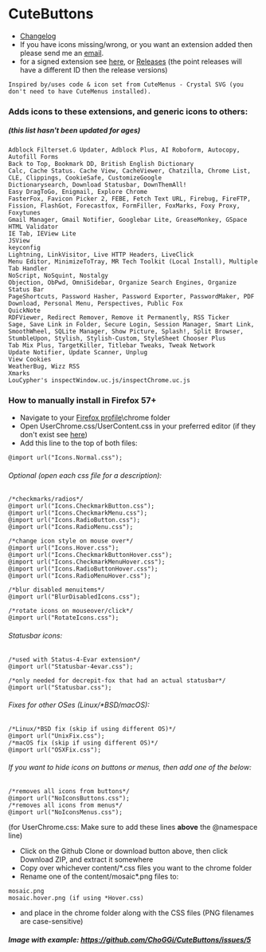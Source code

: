 # CuteButtons

* [Changelog](https://choggi.org/misc/CuteButtonsCrystalSVG/change.log)
* If you have icons missing/wrong, or you want an extension added then please send me an [email](mailto:CuteButtonsCrystalSVG@choggi.org).
* for a signed extension see [here](https://choggi.org/misc/CuteButtonsCrystalSVG/), or [Releases](https://github.com/ChoGGi/CuteButtons/releases) (the point releases will have a different ID then the release versions)

```
Inspired by/uses code & icon set from CuteMenus - Crystal SVG (you don't need to have CuteMenus installed).
```

### Adds icons to these extensions, and generic icons to others:
##### (this list hasn't been updated for ages)
```
Adblock Filterset.G Updater, Adblock Plus, AI Roboform, Autocopy, Autofill Forms
Back to Top, Bookmark DD, British English Dictionary
Calc, Cache Status. Cache View, CacheViewer, Chatzilla, Chrome List, CLE, Clippings, CookieSafe, CustomizeGoogle
Dictionarysearch, Download Statusbar, DownThemAll!
Easy DragToGo, Enigmail, Explore Chrome
FasterFox, Favicon Picker 2, FEBE, Fetch Text URL, Firebug, FireFTP, Fission, FlashGot, Forecastfox, FormFiller, FoxMarks, Foxy Proxy, Foxytunes
Gmail Manager, Gmail Notifier, Googlebar Lite, GreaseMonkey, GSpace
HTML Validator
IE Tab, IEView Lite
JSView
keyconfig
Lightning, LinkVisitor, Live HTTP Headers, LiveClick
Menu Editor, MinimizeToTray, MR Tech Toolkit (Local Install), Multiple Tab Handler
NoScript, NoSquint, Nostalgy
Objection, ObPwd, OmniSidebar, Organize Search Engines, Organize Status Bar
PageShortcuts, Password Hasher, Password Exporter, PasswordMaker, PDF Download, Personal Menu, Perspectives, Public Fox
QuickNote
RDFViewer, Redirect Remover, Remove it Permanently, RSS Ticker
Sage, Save Link in Folder, Secure Login, Session Manager, Smart Link, SmoothWheel, SQLite Manager, Show Picture, Splash!, Split Browser, StumbleUpon, Stylish, Stylish-Custom, StyleSheet Chooser Plus
Tab Mix Plus, TargetKiller, Titlebar Tweaks, Tweak Network
Update Notifier, Update Scanner, Unplug
View Cookies
WeatherBug, Wizz RSS
Xmarks
LouCypher's inspectWindow.uc.js/inspectChrome.uc.js
```



### How to manually install in Firefox 57+
* Navigate to your [Firefox profile](https://support.mozilla.org/en-US/kb/profiles-where-firefox-stores-user-data)\chrome folder
* Open UserChrome.css/UserContent.css in your preferred editor (if they don't exist see [here](http://kb.mozillazine.org/index.php?title=UserChrome.css))
* Add this line to the top of both files:
```
@import url("Icons.Normal.css");
```
###### Optional (open each css file for a description):
```
/*checkmarks/radios*/
@import url("Icons.CheckmarkButton.css");
@import url("Icons.CheckmarkMenu.css");
@import url("Icons.RadioButton.css");
@import url("Icons.RadioMenu.css");

/*change icon style on mouse over*/
@import url("Icons.Hover.css");
@import url("Icons.CheckmarkButtonHover.css");
@import url("Icons.CheckmarkMenuHover.css");
@import url("Icons.RadioButtonHover.css");
@import url("Icons.RadioMenuHover.css");

/*blur disabled menuitems*/
@import url("BlurDisabledIcons.css");

/*rotate icons on mouseover/click*/
@import url("RotateIcons.css");
```
###### Statusbar icons:
```
/*used with Status-4-Evar extension*/
@import url("Statusbar-4evar.css");

/*only needed for decrepit-fox that had an actual statusbar*/
@import url("Statusbar.css");
```
###### Fixes for other OSes (Linux/*BSD/macOS):
```
/*Linux/*BSD fix (skip if using different OS)*/
@import url("UnixFix.css");
/*macOS fix (skip if using different OS)*/
@import url("OSXFix.css");
```
###### If you want to hide icons on buttons or menus, then add _one_ of the below:
```
/*removes all icons from buttons*/
@import url("NoIconsButtons.css");
/*removes all icons from menus*/
@import url("NoIconsMenus.css");
```
(for UserChrome.css: Make sure to add these lines **above** the @namespace line)

* Click on the Github Clone or download button above, then click Download ZIP, and extract it somewhere
* Copy over whichever content/*.css files you want to the chrome folder
* Rename one of the content/mosaic*.png files to:
```
mosaic.png
mosaic.hover.png (if using *Hover.css)
```
* and place in the chrome folder along with the CSS files (PNG filenames are case-sensitive)

##### Image with example: https://github.com/ChoGGi/CuteButtons/issues/5